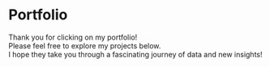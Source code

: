 # Portfolio
Thank you for clicking on my portfolio!  
Please feel free to explore my projects below.  
I hope they take you through a fascinating journey of data and new insights!

